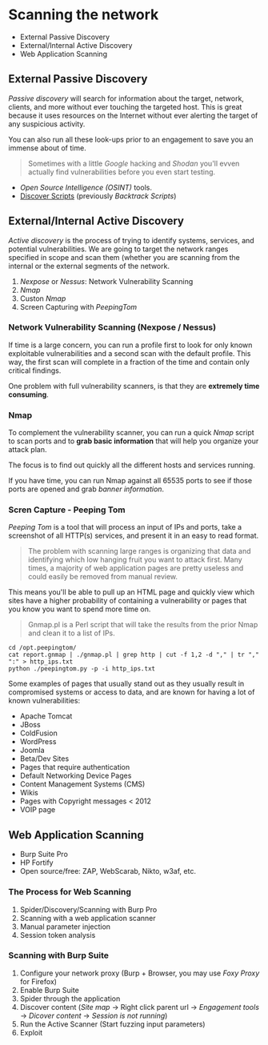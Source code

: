 # Scanning the network

* External Passive Discovery
* External/Internal Active Discovery
* Web Application Scanning

## External Passive Discovery

*Passive discovery* will search for information about the target, network, clients, and more without ever touching the targeted host. This is great because it uses resources on the Internet without ever alerting the target of any suspicious activity.

You can also run all these look-ups prior to an engagement to save you an immense about of time.

> Sometimes with a little *Google* hacking and *Shodan* you'll evven actually find vulnerabilities before you even start testing.

* *Open Source Intelligence (OSINT)* tools.
* [Discover Scripts](../../../tools/scanning/discover-scripts) (previously *Backtrack Scripts*)

## External/Internal Active Discovery

*Active discovery* is the process of trying to identify systems, services, and potential vulnerabilities. We are going to target the network ranges specified in scope and scan them (whether you are scanning from the internal or the external segments of the network.

1. *Nexpose* or *Nessus*: Network Vulnerability Scanning
2. *Nmap*
3. Custon *Nmap*
4. Screen Capturing with *PeepingTom*

### Network Vulnerability Scanning (Nexpose / Nessus)

If time is a large concern, you can run a profile first to look for only known exploitable vulnerabilities and a second scan with the default profile. This way, the first scan will complete in a fraction of the time and contain only critical findings.

One problem with full vulnerability scanners, is that they are **extremely time consuming**.

### Nmap

To complement the vulnerability scanner, you can run a quick *Nmap* script to scan ports and to **grab basic information** that will help you organize your attack plan.

The focus is to find out quickly all the different hosts and services running.

If you have time, you can run Nmap against all 65535 ports to see if those ports are opened and grab *banner information*.

### Scren Capture - Peeping Tom

*Peeping Tom* is a tool that will process an input of IPs and ports, take a screenshot of all HTTP(s) services, and present it in an easy to read format.

> The problem with scanning large ranges is organizing that data and identifying which low hanging fruit you want to attack first. Many times, a majority of web application pages are pretty useless and could easily be removed from manual review.

This means you'll be able to pull up an HTML page and quickly view which sites have a higher probability of containing a vulnerability or pages that you know you want to spend more time on.

> Gnmap.pl is a Perl script that will take the results from the prior Nmap and clean it to a list of IPs.

```
cd /opt.peepingtom/
cat report.gnmap | ./gnmap.pl | grep http | cut -f 1,2 -d "," | tr "," ":" > http_ips.txt
python ./peepingtom.py -p -i http_ips.txt
```

Some examples of pages that usually stand out as they usually result in compromised systems or access to data, and are known for having a lot of known vulnerabilities:

* Apache Tomcat
* JBoss
* ColdFusion
* WordPress
* Joomla
* Beta/Dev Sites
* Pages that require authentication
* Default Networking Device Pages
* Content Management Systems (CMS)
* Wikis
* Pages with Copyright messages < 2012
* VOIP page

## Web Application Scanning

* Burp Suite Pro
* HP Fortify
* Open source/free: ZAP, WebScarab, Nikto, w3af, etc.

### The Process for Web Scanning

1. Spider/Discovery/Scanning with Burp Pro
2. Scanning with a web application scanner
3. Manual parameter injection
4. Session token analysis

### Scanning with Burp Suite

1. Configure your network proxy (Burp + Browser, you may use *Foxy Proxy* for Firefox)
2. Enable Burp Suite
3. Spider through the application
4. Discover content (*Site map* -> Right click parent url -> *Engagement tools* -> *Dicover content* -> *Session is not running*)
5. Run the Active Scanner (Start fuzzing input parameters)
6. Exploit


